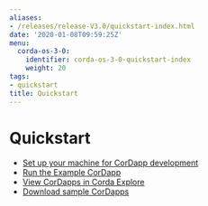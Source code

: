 ```yaml
---
aliases:
- /releases/release-V3.0/quickstart-index.html
date: '2020-01-08T09:59:25Z'
menu:
  corda-os-3-0:
    identifier: corda-os-3-0-quickstart-index
    weight: 20
tags:
- quickstart
title: Quickstart
---
```



# Quickstart


* [Set up your machine for CorDapp development](getting-set-up.md)
* [Run the Example CorDapp](tutorial-cordapp.md)
* [View CorDapps in Corda Explore](http://explore.corda.zone/)
* [Download sample CorDapps](https://www.corda.net/samples/)

